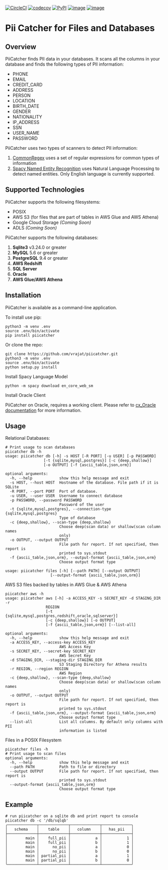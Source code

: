 [![CircleCI](https://circleci.com/gh/tokern/piicatcher.svg?style=svg)](https://circleci.com/gh/tokern/piicatcher)
[![codecov](https://codecov.io/gh/tokern/piicatcher/branch/master/graph/badge.svg)](https://codecov.io/gh/tokern/piicatcher)
[![PyPI](https://img.shields.io/pypi/v/piicatcher.svg)](https://pypi.python.org/pypi/piicatcher)
[![image](https://img.shields.io/pypi/l/piicatcher.svg)](https://pypi.org/project/piicatcher/)
[![image](https://img.shields.io/pypi/pyversions/piicatcher.svg)](https://pypi.org/project/piicatcher/)

Pii Catcher for Files and Databases
===================================

Overview
--------

PiiCatcher finds PII data in your databases. It scans all the columns in your 
database and finds the following types of PII information:
* PHONE
* EMAIL
* CREDIT_CARD
* ADDRESS
* PERSON
* LOCATION
* BIRTH_DATE
* GENDER
* NATIONALITY
* IP_ADDRESS
* SSN
* USER_NAME
* PASSWORD

PiiCatcher uses two types of scanners to detect PII information:
1. [CommonRegex](https://github.com/madisonmay/CommonRegex) uses a set of regular expressions 
for common types of information
2. [Spacy Named Entity Recognition](https://spacy.io/usage/linguistic-features#named-entities) 
uses Natural Language Processing to detect named entities. Only English language is currently supported.

Supported Technologies
----------------------
PiiCatcher supports the following filesystems:
* POSIX
* AWS S3 (for files that are part of tables in AWS Glue and AWS Athena)
* Google Cloud Storage _(Coming Soon)_
* ADLS _(Coming Soon)_

PiiCatcher supports the following databases:
1. **Sqlite3** v3.24.0 or greater
2. **MySQL** 5.6 or greater
3. **PostgreSQL** 9.4 or greater
4. **AWS Redshift**
5. **SQL Server**
6. **Oracle**
7. **AWS Glue/AWS Athena**

Installation
------------
PiiCatcher is available as a command-line application.

To install use pip:

    python3 -m venv .env
    source .env/bin/activate
    pip install piicatcher


Or clone the repo:

    git clone https://github.com/vrajat/piicatcher.git
    python3 -m venv .env
    source .env/bin/activate
    python setup.py install
   
Install Spacy Language Model

    python -m spacy download en_core_web_sm 

Install Oracle Client

PiiCatcher on Oracle, requires a working client. Please refer to [cx_Oracle documentation](https://cx-oracle.readthedocs.io/en/latest/user_guide/installation.html#oracle-client-and-oracle-database-interoperability)
for more information.
 
Usage
-----
Relational Databases:

    # Print usage to scan databases
    piicatcher db -h
    usage: piicatcher db [-h] -s HOST [-R PORT] [-u USER] [-p PASSWORD]
                     [-t {sqlite,mysql,postgres}] [-c {deep,shallow}]
                     [-o OUTPUT] [-f {ascii_table,json,orm}]

    optional arguments:
      -h, --help            show this help message and exit
      -s HOST, --host HOST  Hostname of the database. File path if it is SQLite
      -R PORT, --port PORT  Port of database.
      -u USER, --user USER  Username to connect database
      -p PASSWORD, --password PASSWORD
                            Password of the user
      -t {sqlite,mysql,postgres}, --connection-type {sqlite,mysql,postgres}
                            Type of database
      -c {deep,shallow}, --scan-type {deep,shallow}
                            Choose deep(scan data) or shallow(scan column names
                            only)
      -o OUTPUT, --output OUTPUT
                            File path for report. If not specified, then report is
                            printed to sys.stdout
      -f {ascii_table,json,orm}, --output-format {ascii_table,json,orm}
                            Choose output format type

    usage: piicatcher files [-h] [--path PATH] [--output OUTPUT]
                        [--output-format {ascii_table,json,orm}]

AWS S3 files backed by tables in AWS Glue & AWS Athena

    piicatcher aws -h
    usage: piicatcher aws [-h] -a ACCESS_KEY -s SECRET_KEY -d STAGING_DIR -r
                      REGION
                      [-t {sqlite,mysql,postgres,redshift,oracle,sqlserver}]
                      [-c {deep,shallow}] [-o OUTPUT]
                      [-f {ascii_table,json,orm}] [--list-all]

    optional arguments:
      -h, --help            show this help message and exit
      -a ACCESS_KEY, --access-key ACCESS_KEY
                            AWS Access Key
      -s SECRET_KEY, --secret-key SECRET_KEY
                            AWS Secret Key
      -d STAGING_DIR, --staging-dir STAGING_DIR
                            S3 Staging Directory for Athena results
      -r REGION, --region REGION
                            AWS Region
      -c {deep,shallow}, --scan-type {deep,shallow}
                            Choose deep(scan data) or shallow(scan column names
                            only)
      -o OUTPUT, --output OUTPUT
                            File path for report. If not specified, then report is
                            printed to sys.stdout
      -f {ascii_table,json,orm}, --output-format {ascii_table,json,orm}
                            Choose output format type
      --list-all            List all columns. By default only columns with PII
                            information is listed

Files in a POSIX Filesystem

    piicatcher files -h
    # Print usage to scan files
    optional arguments:
      -h, --help            show this help message and exit
      --path PATH           Path to file or directory
      --output OUTPUT       File path for report. If not specified, then report is
                            printed to sys.stdout
      --output-format {ascii_table,json,orm}
                            Choose output format type


Example
-------
     
    # run piicatcher on a sqlite db and print report to console
    piicatcher db -c '/db/sqlqb'
    ╭─────────────┬─────────────┬─────────────┬─────────────╮
    │   schema    │    table    │   column    │   has_pii   │
    ├─────────────┼─────────────┼─────────────┼─────────────┤
    │        main │    full_pii │           a │           1 │
    │        main │    full_pii │           b │           1 │
    │        main │      no_pii │           a │           0 │
    │        main │      no_pii │           b │           0 │
    │        main │ partial_pii │           a │           1 │
    │        main │ partial_pii │           b │           0 │
    ╰─────────────┴─────────────┴─────────────┴─────────────╯

